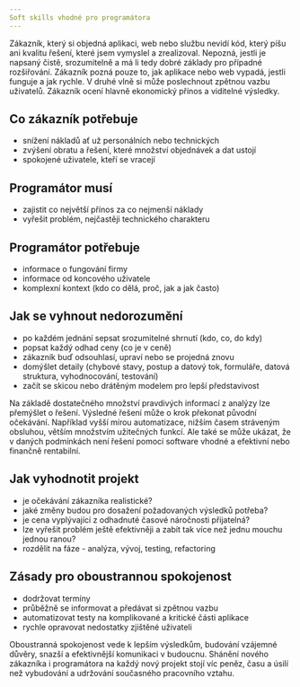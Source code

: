 ```yaml
---
Soft skills vhodné pro programátora
---
```


Zákazník, který si objedná aplikaci, web nebo službu nevidí kód, který píšu ani kvalitu řešení, které jsem vymyslel a zrealizoval. Nepozná, jestli je napsaný čistě, srozumitelně a má li tedy dobré základy pro případné rozšiřování. Zákazník pozná pouze to, jak aplikace nebo web vypadá, jestli funguje a jak rychle. V druhé vlně si může poslechnout zpětnou vazbu uživatelů. Zákazník ocení hlavně ekonomický přínos a viditelné výsledky.

## Co zákazník potřebuje
* snížení nákladů ať už personálních nebo technických
* zvýšení obratu a řešení, které množství objednávek a dat ustojí
* spokojené uživatele, kteří se vracejí

## Programátor musí
* zajistit co největší přínos za co nejmenší náklady
* vyřešit problém, nejčastěji technického charakteru

## Programátor potřebuje
* informace o fungování firmy
* informace od koncového uživatele
* komplexní kontext (kdo co dělá, proč, jak a jak často)

## Jak se vyhnout nedorozumění
* po každém jednání sepsat srozumitelné shrnutí (kdo, co, do kdy)
* popsat každý odhad ceny (co je v ceně)
* zákazník buď odsouhlasí, upraví nebo se projedná znovu
* domýšlet detaily (chybové stavy, postup a datový tok, formuláře, datová struktura, vyhodnocování, testování)
* začít se skicou nebo drátěným modelem pro lepší představivost

Na základě dostatečného množství pravdivých informací z analýzy lze přemýšlet o řešení. Výsledné řešení může o krok překonat původní očekávání. Například vyšší mírou automatizace, nižším časem stráveným obsluhou, větším množstvím užitečných funkcí. Ale také se může ukázat, že v daných podmínkách není řešení pomocí software vhodné a efektivní nebo finančně rentabilní.

## Jak vyhodnotit projekt
* je očekávání zákazníka realistické?
* jaké změny budou pro dosažení požadovaných výsledků potřeba?
* je cena vyplývající z odhadnuté časové náročnosti přijatelná?
* lze vyřešit problém ještě efektivněji a zabít tak více než jednu mouchu jednou ranou?
* rozdělit na fáze - analýza, vývoj, testing, refactoring

## Zásady pro oboustrannou spokojenost
* dodržovat termíny
* průběžně se informovat a předávat si zpětnou vazbu
* automatizovat testy na komplikované a kritické části aplikace
* rychle opravovat nedostatky zjištěné uživateli

Oboustranná spokojenost vede k lepším výsledkům, budování vzájemné důvěry, snazší a efektivnější komunikaci v budoucnu. Shánění nového zákazníka i programátora na každý nový projekt stojí víc peněz, času a úsilí než vybudování a udržování současného pracovního vztahu.